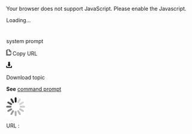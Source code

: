 Your browser does not support JavaScript. Please enable the Javascript.

Loading...

# 

system prompt

![Copy URL](system-prompt_files/Copy.png)
Copy URL

![Download](system-prompt_files/Download.png)

Download topic

**See** [command prompt](https://worldready.cloudapp.net/Styleguide/Read?id=2700&topicid=33562)

![In progress](system-prompt_files/activity-large.gif)

URL :
